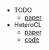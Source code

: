 
- TODO
  - [paper](TODO.md)
- HeteroCL
  - [paper](heterocl_paper.md)
  - [code](heterocl_code.md)

